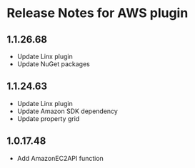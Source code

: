 # Release Notes for AWS plugin

<a id="1.1.26.68"></a>
## 1.1.26.68
- Update Linx plugin
- Update NuGet packages

<a id="1.1.24.63"></a>
## 1.1.24.63
- Update Linx plugin
- Update Amazon SDK dependency
- Update property grid

<a id="1.0.17.48"></a>
## 1.0.17.48
- Add AmazonEC2API function